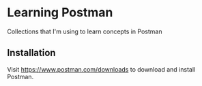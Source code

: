 # Learning Postman

Collections that I'm using to learn concepts in Postman

## Installation

Visit https://www.postman.com/downloads to download and install Postman.
